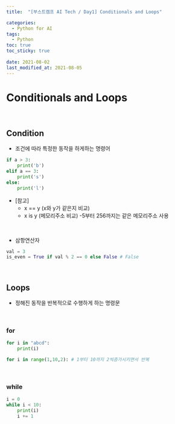 ```yaml
---
title:  "[부스트캠프 AI Tech / Day1] Conditionals and Loops"

categories:
  - Python for AI
tags:
  - Python
toc: true
toc_sticky: true
 
date: 2021-08-02
last_modified_at: 2021-08-05
---
```


# Conditionals and Loops
<br>

## Condition
* 조건에 따라 특정한 동작을 하게하는 명령어
```python  
if a > 3:
    print('b')
elif a == 3:
    print('s')
else:
    print('l')
```
* [참고]
    * x == y (x와 y가 같은지 비교)
    * x is y (메모리주소 비교) -5부터 256까지는 같은 메모리주소 사용  
<br>

* 삼항연산자  
```python
val = 3
is_even = True if val % 2 == 0 else False # False
```
<br>

## Loops  
* 정해진 동작을 반복적으로 수행하게 하는 명령문  
<br>

### for  
```python  
for i in "abcd":
    print(i)
```
```python  
for i in range(1,10,2): # 1부터 10까지 2씩증가시키면서 반복
```  
<br>

### while  
```python  
i = 0
while i < 10:
    print(i)
    i += 1
```

